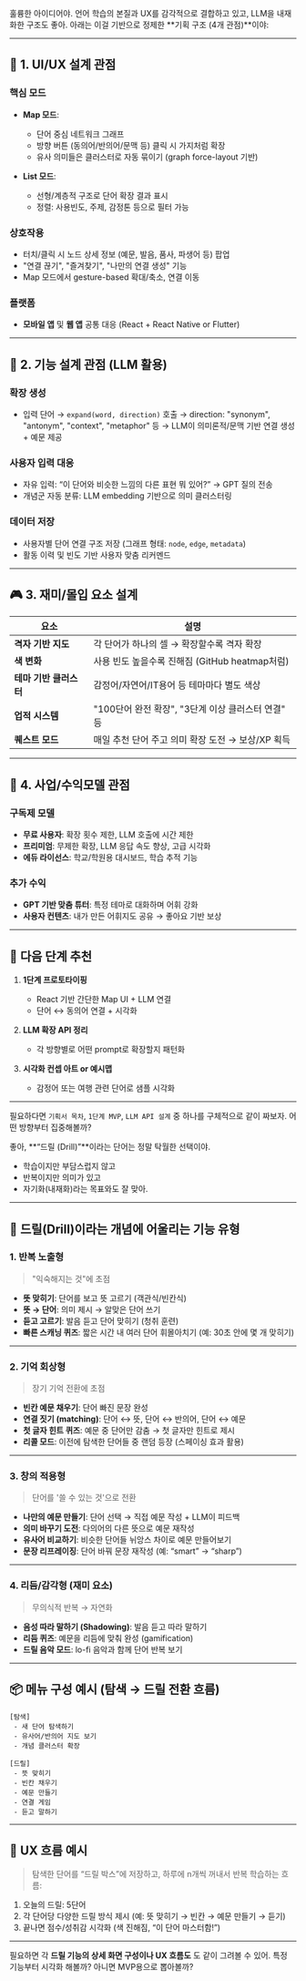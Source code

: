훌륭한 아이디어야. 언어 학습의 본질과 UX를 감각적으로 결합하고 있고, LLM을 내재화한 구조도 좋아. 아래는 이걸 기반으로 정제한 \*\*기획 구조 (4개 관점)\*\*이야:

---

## 🧩 1. **UI/UX 설계 관점**

### 핵심 모드

* **Map 모드**:

  * 단어 중심 네트워크 그래프
  * 방향 버튼 (동의어/반의어/문맥 등) 클릭 시 가지처럼 확장
  * 유사 의미들은 클러스터로 자동 묶이기 (graph force-layout 기반)

* **List 모드**:

  * 선형/계층적 구조로 단어 확장 결과 표시
  * 정렬: 사용빈도, 주제, 감정톤 등으로 필터 가능

### 상호작용

* 터치/클릭 시 노드 상세 정보 (예문, 발음, 품사, 파생어 등) 팝업
* "연결 끊기", "즐겨찾기", "나만의 연결 생성" 기능
* Map 모드에서 gesture-based 확대/축소, 연결 이동

### 플랫폼

* **모바일 앱** 및 **웹 앱** 공통 대응 (React + React Native or Flutter)

---

## 🧠 2. **기능 설계 관점 (LLM 활용)**

### 확장 생성

* 입력 단어 → `expand(word, direction)` 호출
  → direction: "synonym", "antonym", "context", "metaphor" 등
  → LLM이 의미론적/문맥 기반 연결 생성 + 예문 제공

### 사용자 입력 대응

* 자유 입력: “이 단어와 비슷한 느낌의 다른 표현 뭐 있어?” → GPT 질의 전송
* 개념군 자동 분류: LLM embedding 기반으로 의미 클러스터링

### 데이터 저장

* 사용자별 단어 연결 구조 저장 (그래프 형태: `node`, `edge`, `metadata`)
* 활동 이력 및 빈도 기반 사용자 맞춤 리커멘드

---

## 🎮 3. **재미/몰입 요소 설계**

| 요소             | 설명                                |
| -------------- | --------------------------------- |
| **격자 기반 지도**   | 각 단어가 하나의 셀 → 확장할수록 격자 확장         |
| **색 변화**       | 사용 빈도 높을수록 진해짐 (GitHub heatmap처럼) |
| **테마 기반 클러스터** | 감정어/자연어/IT용어 등 테마마다 별도 색상         |
| **업적 시스템**     | "100단어 완전 확장", "3단계 이상 클러스터 연결" 등 |
| **퀘스트 모드**     | 매일 추천 단어 주고 의미 확장 도전 → 보상/XP 획득   |

---

## 💸 4. **사업/수익모델 관점**

### 구독제 모델

* **무료 사용자**: 확장 횟수 제한, LLM 호출에 시간 제한
* **프리미엄**: 무제한 확장, LLM 응답 속도 향상, 고급 시각화
* **에듀 라이선스**: 학교/학원용 대시보드, 학습 추적 기능

### 추가 수익

* **GPT 기반 맞춤 튜터**: 특정 테마로 대화하며 어휘 강화
* **사용자 컨텐츠**: 내가 만든 어휘지도 공유 → 좋아요 기반 보상

---

## 🧭 다음 단계 추천

1. **1단계 프로토타이핑**

   * React 기반 간단한 Map UI + LLM 연결
   * 단어 ↔ 동의어 연결 + 시각화

2. **LLM 확장 API 정리**

   * 각 방향별로 어떤 prompt로 확장할지 패턴화

3. **시각화 컨셉 아트 or 예시맵**

   * 감정어 또는 여행 관련 단어로 샘플 시각화

---

필요하다면 `기획서 목차`, `1단계 MVP`, `LLM API 설계` 중 하나를 구체적으로 같이 짜보자.
어떤 방향부터 집중해볼까?


좋아, \*\*“드릴 (Drill)”\*\*이라는 단어는 정말 탁월한 선택이야.

* 학습이지만 부담스럽지 않고
* 반복이지만 의미가 있고
* 자기화(내재화)라는 목표와도 잘 맞아.

---

## 🎯 드릴(Drill)이라는 개념에 어울리는 기능 유형

### 1. **반복 노출형**

> "익숙해지는 것"에 초점

* **뜻 맞히기**: 단어를 보고 뜻 고르기 (객관식/빈칸식)
* **뜻 → 단어**: 의미 제시 → 알맞은 단어 쓰기
* **듣고 고르기**: 발음 듣고 단어 맞히기 (청취 훈련)
* **빠른 스캐닝 퀴즈**: 짧은 시간 내 여러 단어 휘몰아치기 (예: 30초 안에 몇 개 맞히기)

---

### 2. **기억 회상형**

> 장기 기억 전환에 초점

* **빈칸 예문 채우기**: 단어 빠진 문장 완성
* **연결 짓기 (matching)**: 단어 ↔ 뜻, 단어 ↔ 반의어, 단어 ↔ 예문
* **첫 글자 힌트 퀴즈**: 예문 중 단어만 감춤 → 첫 글자만 힌트로 제시
* **리콜 모드**: 이전에 탐색한 단어들 중 랜덤 등장 (스페이싱 효과 활용)

---

### 3. **창의 적용형**

> 단어를 '쓸 수 있는 것'으로 전환

* **나만의 예문 만들기**: 단어 선택 → 직접 예문 작성 + LLM이 피드백
* **의미 바꾸기 도전**: 다의어의 다른 뜻으로 예문 재작성
* **유사어 비교하기**: 비슷한 단어들 뉘앙스 차이로 예문 만들어보기
* **문장 리프레이징**: 단어 바꿔 문장 재작성 (예: “smart” → “sharp”)

---

### 4. **리듬/감각형 (재미 요소)**

> 무의식적 반복 → 자연화

* **음성 따라 말하기 (Shadowing)**: 발음 듣고 따라 말하기
* **리듬 퀴즈**: 예문을 리듬에 맞춰 완성 (gamification)
* **드릴 음악 모드**: lo-fi 음악과 함께 단어 반복 보기

---

## 📦 메뉴 구성 예시 (탐색 → 드릴 전환 흐름)

```
[탐색]
 - 새 단어 탐색하기
 - 유사어/반의어 지도 보기
 - 개념 클러스터 확장

[드릴]
 - 뜻 맞히기
 - 빈칸 채우기
 - 예문 만들기
 - 연결 게임
 - 듣고 말하기
```

---

## 🧠 UX 흐름 예시

> 탐색한 단어를 “드릴 박스”에 저장하고,
> 하루에 n개씩 꺼내서 반복 학습하는 흐름:

1. 오늘의 드릴: 5단어
2. 각 단어당 다양한 드릴 방식 제시 (예: 뜻 맞히기 → 빈칸 → 예문 만들기 → 듣기)
3. 끝나면 점수/성취감 시각화 (색 진해짐, “이 단어 마스터함!”)

---

필요하면 각 **드릴 기능의 상세 화면 구성이나 UX 흐름도** 도 같이 그려볼 수 있어.
특정 기능부터 시각화 해볼까? 아니면 MVP용으로 뽑아볼까?
